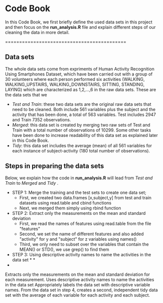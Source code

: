 # Code Book
In this Code Book, we first briefly define the used data sets in this project and then focus on the __run_analysis.R__ file and explain different steps of our cleaning the data in more detail.

===========================================
## Data sets 
The whole data sets come from expriments of Human Activity Recognition Using Smartphones Dataset, which have been carried out with a group of 30 volunteers where each person performed six activities (WALKING, WALKING_UPSTAIRS, WALKING_DOWNSTAIRS, SITTING, STANDING, LAYING) which are characterized as 1,2,...,6 in the raw data sets. These are the data sets that we 
* _Test and Train_: these two data sets are the original raw data sets that need to be cleaned. Both include 561 variables plus the subject and the activity that has been done, a total of 563 variables. Test includes 2947 and Train 7352 observations. 
* _Merged_: this data set is created by merging two raw sets of Test and Train with a total number of observations of 10299. Some other tasks have been done to increase readability of this data set as explained later in this Code Book. 
* _Tidy_: this data set includes the average (mean) of all 561 variables for each instance of subject-activity (180 total number of observations).

## Steps in preparing the data sets

Below, we explain how the code in __run_analysis.R__ will lead from _Test and Train_ to _Merged_ and _Tidy_ . 
* STEP 1: Merge the training and the test sets to create one data set; 
  * First, we created two data.frames [x,subject,y] from test and train datasets using read.table and cbind functions
  * Next, we merged them simply using rbind function
* STEP 2: Extract only the measurements on the mean and standard deviation 
  * First, we read the names of features using read.table from the file "features"
  * Second, we set the name of different features and also added "activity" for y and "subject" for z variables using names()
  * Third, we only need to subset over the variables that contain the MEAN() or STD(), we use grep() to find them
* STEP 3: Using descriptive activity names to name the activities in the data set
  *
  * 
* 

Extracts only the measurements on the mean and standard deviation for each measurement. 
Uses descriptive activity names to name the activities in the data set
Appropriately labels the data set with descriptive variable names. 
From the data set in step 4, creates a second, independent tidy data set with the average of each variable for each activity and each subject.
